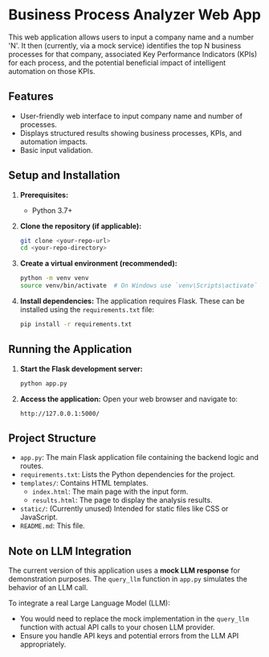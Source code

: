 # Business Process Analyzer Web App

This web application allows users to input a company name and a number 'N'. It then (currently, via a mock service) identifies the top N business processes for that company, associated Key Performance Indicators (KPIs) for each process, and the potential beneficial impact of intelligent automation on those KPIs.

## Features

- User-friendly web interface to input company name and number of processes.
- Displays structured results showing business processes, KPIs, and automation impacts.
- Basic input validation.

## Setup and Installation

1.  **Prerequisites:**
    *   Python 3.7+

2.  **Clone the repository (if applicable):**
    ```bash
    git clone <your-repo-url>
    cd <your-repo-directory>
    ```

3.  **Create a virtual environment (recommended):**
    ```bash
    python -m venv venv
    source venv/bin/activate  # On Windows use `venv\Scripts\activate`
    ```

4.  **Install dependencies:**
    The application requires Flask. These can be installed using the `requirements.txt` file:
    ```bash
    pip install -r requirements.txt
    ```

## Running the Application

1.  **Start the Flask development server:**
    ```bash
    python app.py
    ```

2.  **Access the application:**
    Open your web browser and navigate to:
    ```
    http://127.0.0.1:5000/
    ```

## Project Structure

-   `app.py`: The main Flask application file containing the backend logic and routes.
-   `requirements.txt`: Lists the Python dependencies for the project.
-   `templates/`: Contains HTML templates.
    -   `index.html`: The main page with the input form.
    -   `results.html`: The page to display the analysis results.
-   `static/`: (Currently unused) Intended for static files like CSS or JavaScript.
-   `README.md`: This file.

## Note on LLM Integration

The current version of this application uses a **mock LLM response** for demonstration purposes. The `query_llm` function in `app.py` simulates the behavior of an LLM call.

To integrate a real Large Language Model (LLM):
- You would need to replace the mock implementation in the `query_llm` function with actual API calls to your chosen LLM provider.
- Ensure you handle API keys and potential errors from the LLM API appropriately.
